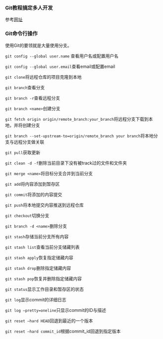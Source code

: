 ### Git教程搞定多人开发

参考[网址](<https://mp.weixin.qq.com/s?__biz=MzU2NzczMzk5Nw==&mid=2247483753&idx=1&sn=a8d654a7f61833b976f65a9e93b4f56c&chksm=fc99faebcbee73fd8ef1b8bd777f064d90f5a8c5a628da6814065028264b174e09b1b3551176&scene=21#wechat_redirect>)

### Git命令行操作

使用Git的要领就是大量使用分支。

`git config --global user.name` 查看用户名或配置用户名

`git config --global user.email`查看email或配置email

`git clone`将远程仓库的项目克隆到本地

`git branch`查看分支

`git branch -r`查看远程分支

`git branch <name>`创建分支

`git fetch origin origin/remote_branch:your_branch`将远程分支下载到本地，并将创建分支

`git branch --set-upstream-to=origin/remote_branch your branch`将本地分支与远程分支做关联

`git pull`获取更新

`git clean -d -f`删除当前目录下没有被track过的文件和文件夹

`git merge <name>`将目标分支合并到当前分支

`git add`将内容添加到暂存区

`git commit`将添加的内容提交

`git push`将本地提交内容推送到远程仓库

`git checkout`切换分支

`git branch -d <name>`删除分支

`git stash`存储当前分支所有内容

`git stash list`查看当前分支储藏列表

`git stash apply`恢复指定储藏内容

`git stash drop`删除指定储藏内容

`git stash pop`恢复并删除指定储藏内容

`git status`显示工作目录和暂存区的状态

`git log`显示commit的详细日志

`git log —pretty=oneline`只显示commit的ID与描述

`git reset —hard HEAD`回退到最近的一个版本

`git reset —hard commit_id`根据commit_id回退到指定版本

